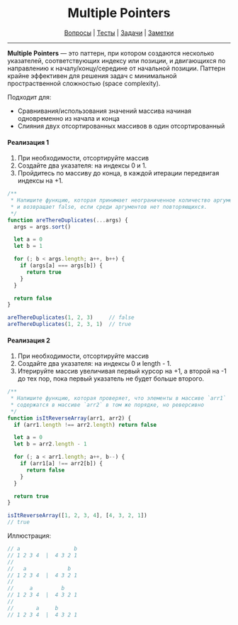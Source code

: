 <div align="center">

# Multiple Pointers

[Вопросы](https://github.com/dollaween/javascript-questions)
|
[Тесты](https://github.com/dollaween/javascript-tests)
|
[Задачи](https://github.com/dollaween/javascript-tasks)
|
[Заметки](https://github.com/dollaween/javascript-notes)

</div>

---

**Multiple Pointers** — это паттерн, при котором создаются несколько указателей, соответствующих индексу или позиции, и двигающихся по направлению к началу/концу/середине от начальной позиции. Паттерн крайне эффективен для решения задач с минимальной простраственной сложностью (space complexity).

Подходит для:
* Сравнивания/использования значений массива начиная одновременно из начала и конца
* Слияния двух отсортированных массивов в один отсортированный

#### Реализация 1
1. При необходимости, отсортируйте массив
2. Создайте два указателя: на индексы 0 и 1.
3. Пройдитесь по массиву до конца, в каждой итерации передвигая индексы на +1.

```js
/**
 * Напишите функцию, которая принимает неограниченное количество аргументов
 * и возвращает false, если среди аргументов нет повторяющихся.
 */
function areThereDuplicates(...args) {
  args = args.sort()

  let a = 0
  let b = 1

  for (; b < args.length; a++, b++) {
    if (args[a] === args[b]) {
      return true
    }
  }

  return false
}

areThereDuplicates(1, 2, 3)     // false
areThereDuplicates(1, 2, 3, 1)  // true
```

#### Реализация 2
1. При необходимости, отсортируйте массив
2. Создайте два указателя: на индексы 0 и length - 1.
3. Итерируйте массив увеличивая первый курсор на +1, а второй на -1 до тех пор, пока первый указатель не будет больше второго.

```js
/**
 * Напишите функцию, которая проверяет, что элементы в массиве `arr1`
 * содержатся в массиве `arr2` в том же порядке, но реверсивно
 */
function isItReverseArray(arr1, arr2) {
  if (arr1.length !== arr2.length) return false

  let a = 0
  let b = arr2.length - 1

  for (; a < arr1.length; a++, b--) {
    if (arr1[a] !== arr2[b]) {
      return false
    }
  }

  return true
}

isItReverseArray([1, 2, 3, 4], [4, 3, 2, 1])
// true
```

Иллюстрация:
```js
// a                 b
// 1 2 3 4  |  4 3 2 1
//
//   a             b
// 1 2 3 4  |  4 3 2 1
//
//     a         b
// 1 2 3 4  |  4 3 2 1
//
//       a     b
// 1 2 3 4  |  4 3 2 1
```
